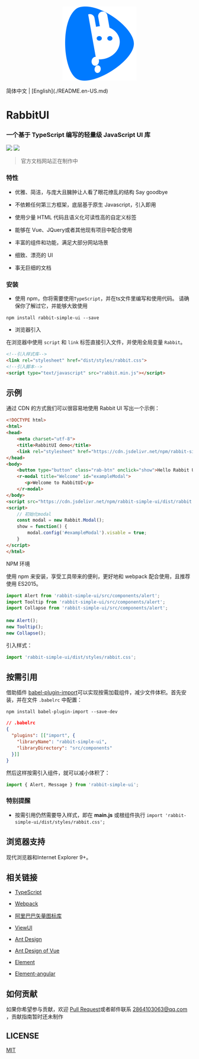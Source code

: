<p align="center">
    <a href="https://github.com/niu-grandpa/rabbit-ui">
        <img width="200" src="./assets/logo.svg">
    </a>
</p>
简体中文 | [English](./README.en-US.md)

# RabbitUI

### 一个基于 TypeScript 编写的轻量级 JavaScript UI 库

[![](https://img.shields.io/badge/npm-v1.4.0-orange)](https://www.npmjs.com/package/rabbit-simple-ui) [![](https://data.jsdelivr.com/v1/package/npm/rabbit-simple-ui/badge)](https://www.jsdelivr.com/package/npm/rabbit-simple-ui)

> 官方文档网站正在制作中

### 特性

- 优雅、简洁，与庞大且臃肿让人看了眼花缭乱的结构 Say goodbye

- 不依赖任何第三方框架，底层基于原生 Javascript，引入即用

- 使用少量 HTML 代码且语义化可读性高的自定义标签

- 能够在 Vue、JQuery或者其他现有项目中配合使用

- 丰富的组件和功能，满足大部分网站场景

- 细致、漂亮的 UI

- 事无巨细的文档

### 安装

- 使用 npm，你将需要使用`TypeScript`，并在ts文件里编写和使用代码。 请确保你了解过它，并能够大致使用

```text
npm install rabbit-simple-ui --save
```

- 浏览器引入

在浏览器中使用 `script` 和 `link` 标签直接引入文件，并使用全局变量 `Rabbit`。

```html
<!--引入样式库-->
<link rel="stylesheet" href="dist/styles/rabbit.css">
<!--引入脚本-->
<script type="text/javascript" src="rabbit.min.js"></script>
```

## 示例

通过 CDN 的方式我们可以很容易地使用 Rabbit UI 写出一个示例：

```html
<!DOCTYPE html>
<html>
<head>
    <meta charset="utf-8">
    <title>RabbitUI demo</title>
    <link rel="stylesheet" href="https://cdn.jsdelivr.net/npm/rabbit-simple-ui/dist/styles/rabbit.css">
</head>
<body>
    <button type="button" class="rab-btn" onclick="show">Hello Rabbit UI</button>
    <r-modal title="Welcome" id="exampleModal">
       <p>Welcome to RabbitUI</p>
    </r-modal>
</body>
<script src="https://cdn.jsdelivr.net/npm/rabbit-simple-ui/dist/rabbit.min.js"></script>
<script>
    // 初始化modal
    const modal = new Rabbit.Modal();
    show = function() {
        modal.config('#exampleModal').visable = true;  
    }
</script>
</html>
```

NPM 环境

使用 npm 来安装，享受工具带来的便利，更好地和 webpack 配合使用，且推荐使用 ES2015。

```ts
import Alert from 'rabbit-simple-ui/src/components/alert';
import Tooltip from 'rabbit-simple-ui/src/components/alert';
import Collapse from 'rabbit-simple-ui/src/components/alert';

new Alert();   
new Tooltip();
new Collapse();  
```

引入样式：

```ts
import 'rabbit-simple-ui/dist/styles/rabbit.css';
```

## 按需引用

 借助插件 [babel-plugin-import](https://github.com/ant-design/babel-plugin-import)可以实现按需加载组件，减少文件体积。首先安装，并在文件 `.babelrc` 中配置：

```text
npm install babel-plugin-import --save-dev
```

```json
// .babelrc
{
  "plugins": [["import", {
    "libraryName": "rabbit-simple-ui",
    "libraryDirectory": "src/components"
  }]]
}
```

然后这样按需引入组件，就可以减小体积了：

```ts
import { Alert, Message } from 'rabbit-simple-ui';
```

### 特别提醒

- 按需引用仍然需要导入样式，即在 **main.js** 或根组件执行 `import 'rabbit-simple-ui/dist/styles/rabbit.css';`

## 浏览器支持

现代浏览器和Internet Explorer 9+。

## 相关链接

- [TypeScript](https://www.tslang.cn/)

- [Webpack](http://webpack.github.io/)
- [阿里巴巴矢量图标库](https://www.iconfont.cn/)
- [ViewUI](https://www.iviewui.com/)
- [Ant Design](https://ant.design/index-cn)

- [Ant Design of Vue](https://2x.antdv.com/docs/vue/introduce-cn/)
- [Element](https://element.eleme.cn/)
- [Element-angular](https://element-angular.faas.ele.me/guide/install)

## 如何贡献

如果你希望参与贡献，欢迎 [Pull Request](https://github.com/vueComponent/ant-design-vue/pulls)或者邮件联系 2864103063@qq.com ，贡献指南暂时还未制作

## LICENSE

[MIT](https://github.com/niu-grandpa/RabbitUI/blob/master/LICENSE)